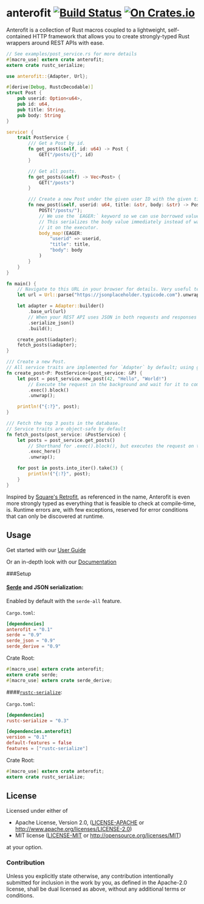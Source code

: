 # anterofit [![Build Status](https://travis-ci.org/abonander/anterofit.svg?branch=master)](https://travis-ci.org/abonander/anterofit) [![On Crates.io](https://img.shields.io/crates/v/anterofit.svg)](https://crates.io/crates/anterofit)

Anterofit is a collection of Rust macros coupled to a lightweight, self-contained HTTP framework that
allows you to create strongly-typed Rust wrappers around REST APIs with ease.

```rust
// See examples/post_service.rs for more details
#[macro_use] extern crate anterofit;
extern crate rustc_serialize;

use anterofit::{Adapter, Url};

#[derive(Debug, RustcDecodable)]
struct Post {
    pub userid: Option<u64>,
    pub id: u64,
    pub title: String,
    pub body: String
}

service! {
    trait PostService {
        /// Get a Post by id.
        fn get_post(&self, id: u64) -> Post {
            GET("/posts/{}", id)
        }

        /// Get all posts.
        fn get_posts(&self) -> Vec<Post> {
            GET("/posts")
        }

        /// Create a new Post under the given user ID with the given title and body.
        fn new_post(&self, userid: u64, title: &str, body: &str) -> Post {
            POST("/posts/");
            // We use the `EAGER:` keyword so we can use borrowed values in the body.
            // This serializes the body value immediately instead of waiting to serialize
            // it on the executor.
            body_map!(EAGER:
                "userid" => userid,
                "title": title,
                "body": body
            )
        }
    }
}

fn main() {
    // Navigate to this URL in your browser for details. Very useful test API.
    let url = Url::parse("https://jsonplaceholder.typicode.com").unwrap();

    let adapter = Adapter::builder()
        .base_url(url)
        // When your REST API uses JSON in both requests and responses
        .serialize_json()
        .build();

    create_post(&adapter);
    fetch_posts(&adapter);
}

/// Create a new Post.
// All service traits are implemented for `Adapter` by default; using generics like this promotes good namespacing.
fn create_post<P: PostService>(post_service: &P) {
    let post = post_service.new_post(42, "Hello", "World!")
        // Execute the request in the background and wait for it to complete
        .exec().block()
        .unwrap();

    println!("{:?}", post);
}

/// Fetch the top 3 posts in the database.
// Service traits are object-safe by default
fn fetch_posts(post_service: &PostService) {
    let posts = post_service.get_posts()
        // Shorthand for .exec().block(), but executes the request on the current thread.
        .exec_here()
        .unwrap();

    for post in posts.into_iter().take(3) {
        println!("{:?}", post);
    }
}
```

Inspired by [Square's Retrofit](https://sqaure.github.io/retrofit), as referenced in the name, Anterofit is even
more strongly typed as everything that is feasible to check at compile-time, is. Runtime errors are,
with few exceptions, reserved for error conditions that can only be discovered at runtime.

Usage
-----

Get started with our [User Guide](GUIDE.md)

Or an in-depth look with our [Documentation](https://docs.rs/anterofit)

###Setup

#### [Serde](https://crates.io/crates/serde) and JSON serialization:

Enabled by default with the `serde-all` feature.

`Cargo.toml`:
```toml
[dependencies]
anterofit = "0.1"
serde = "0.9"
serde_json = "0.9"
serde_derive = "0.9"
```

Crate Root:
```rust
#[macro_use] extern crate anterofit;
extern crate serde;
#[macro_use] extern crate serde_derive;
```

####[`rustc-serialize`](https://crates.io/crates/rustc-serialize):

`Cargo.toml`:
```toml
[dependencies]
rustc-serialize = "0.3"

[dependencies.anterofit]
version = "0.1"
default-features = false
features = ["rustc-serialize"]
```

Crate Root:
```rust
#[macro_use] extern crate anterofit;
extern crate rustc_serialize;
```

License
-------

Licensed under either of

 * Apache License, Version 2.0, ([LICENSE-APACHE](LICENSE-APACHE) or http://www.apache.org/licenses/LICENSE-2.0)
 * MIT license ([LICENSE-MIT](LICENSE-MIT) or http://opensource.org/licenses/MIT)

at your option.

### Contribution

Unless you explicitly state otherwise, any contribution intentionally submitted
for inclusion in the work by you, as defined in the Apache-2.0 license, shall be dual licensed as above, without any
additional terms or conditions.